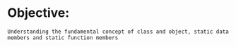 # Objective:
    Understanding the fundamental concept of class and object, static data members and static function members